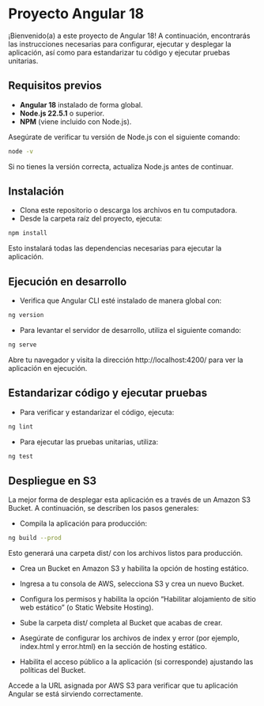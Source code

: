 # Proyecto Angular 18

¡Bienvenido(a) a este proyecto de Angular 18! A continuación, encontrarás las instrucciones necesarias para configurar, ejecutar y desplegar la aplicación, así como para estandarizar tu código y ejecutar pruebas unitarias.

## Requisitos previos

- **Angular 18** instalado de forma global.
- **Node.js 22.5.1** o superior.
- **NPM** (viene incluido con Node.js).

Asegúrate de verificar tu versión de Node.js con el siguiente comando:
```bash
node -v
```

Si no tienes la versión correcta, actualiza Node.js antes de continuar.

## Instalación

- Clona este repositorio o descarga los archivos en tu computadora.
- Desde la carpeta raíz del proyecto, ejecuta:

```bash
npm install
```

Esto instalará todas las dependencias necesarias para ejecutar la aplicación.

## Ejecución en desarrollo

- Verifica que Angular CLI esté instalado de manera global con:
```bash
ng version
```
- Para levantar el servidor de desarrollo, utiliza el siguiente comando:
```bash
ng serve
```

Abre tu navegador y visita la dirección http://localhost:4200/ para ver la aplicación en ejecución.

## Estandarizar código y ejecutar pruebas

- Para verificar y estandarizar el código, ejecuta:
```bash
ng lint
```
- Para ejecutar las pruebas unitarias, utiliza:
```bash
ng test
```

## Despliegue en S3
La mejor forma de desplegar esta aplicación es a través de un Amazon S3 Bucket. A continuación, se describen los pasos generales:

- Compila la aplicación para producción:
```bash
ng build --prod
```
Esto generará una carpeta dist/ con los archivos listos para producción.

- Crea un Bucket en Amazon S3 y habilita la opción de hosting estático.

- Ingresa a tu consola de AWS, selecciona S3 y crea un nuevo Bucket.
- Configura los permisos y habilita la opción “Habilitar alojamiento de sitio web estático” (o Static Website Hosting).
- Sube la carpeta dist/ completa al Bucket que acabas de crear.

- Asegúrate de configurar los archivos de index y error (por ejemplo, index.html y error.html) en la sección de hosting estático.
- Habilita el acceso público a la aplicación (si corresponde) ajustando las políticas del Bucket.

Accede a la URL asignada por AWS S3 para verificar que tu aplicación Angular se está sirviendo correctamente.